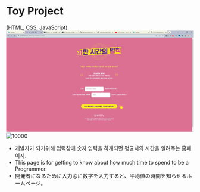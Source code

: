 Toy Project
===========
(HTML, CSS, JavaScript)
![10000hours](./10000hours.png)
<img src="C/BUCKY/GithubPicture/10000hours.png" width="450px" height="300px" title="px(픽셀) 크기 설정" alt="10000"></img><br/>
- 개발자가 되기위해 입력창에 숫자 입력을 하게되면 평균치의 시간을 알려주는 홈페이지.
- This page is for getting to know about how much time to spend to be a Programmer.
- 開発者になるために入力窓に数字を入力すると、平均値の時間を知らせるホームページ。
